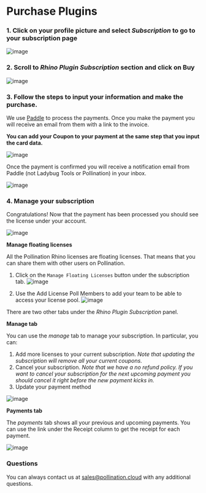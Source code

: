 # Purchase Plugins

### 1. Click on your profile picture and select *Subscription* to go to your subscription page

![image](https://user-images.githubusercontent.com/2915573/156380640-c97b0b3f-0b36-4698-a865-b10fada397ec.png)

### 2. Scroll to *Rhino Plugin Subscription* section and click on Buy

![image](https://user-images.githubusercontent.com/2915573/156388721-7b2ecbb1-f877-4433-8cfb-1b85e5b2f54b.png)

### 3. Follow the steps to input your information and make the purchase.

We use [Paddle](https://paddle.com/) to process the payments. Once you make the payment you will receive an email from them with a link to the invoice.

**You can add your Coupon to your payment at the same step that you input the card data.**

![image](https://user-images.githubusercontent.com/2915573/156389436-bbd9b655-34e5-490e-9c7e-bf44f23a7ef4.png)

Once the payment is confirmed you will receive a notification email from Paddle (not Ladybug Tools or Pollination) in your inbox.

![image](https://user-images.githubusercontent.com/2915573/156392635-b0d2634c-95a7-4ca9-bbc3-dac8cc18fccd.png)

### 4. Manage your subscription

Congratulations! Now that the payment has been processed you should see the license under your account.

![image](https://user-images.githubusercontent.com/2915573/156390566-d46f2823-8d7a-448b-ac6b-5f2fc25b2b07.png)

**Manage floating licenses**

All the Pollination Rhino licenses are floating licenses. That means that you can share them with other users on Pollination.

1. Click on the `Manage Floating Licenses` button under the subscription tab.
![image](https://user-images.githubusercontent.com/2915573/156394564-d55684d8-8296-4ba9-8d90-eee96205d685.png)

2. Use the Add License Poll Members to add your team to be able to access your license pool. 
![image](https://user-images.githubusercontent.com/2915573/156394412-d17c959b-4021-491b-ae7a-51c2ffa59ab1.png)


There are two other tabs under the *Rhino Plugin Subscription* panel.

**Manage tab**

You can use the *manage* tab to manage your subscription. In particular, you can:

1. Add more licenses to your current subscription. _Note that updating the subscription will remove all your current coupons._
2. Cancel your subscription. _Note that we have a no refund policy. If you want to cancel your subscription for the next upcoming payment you should cancel it right before the new payment kicks in._
3. Update your payment method

![image](https://user-images.githubusercontent.com/2915573/156392174-545dff88-b52c-4ac8-ba5c-643e535b016b.png)

**Payments tab**

The *payments* tab shows all your previous and upcoming payments. You can use the link under the Receipt column to get the receipt for each payment.

![image](https://user-images.githubusercontent.com/2915573/156392102-0f39806b-9509-4057-96c2-7ee0ab6ab4f3.png)

### Questions

You can always contact us at sales@pollination.cloud with any additional questions.
